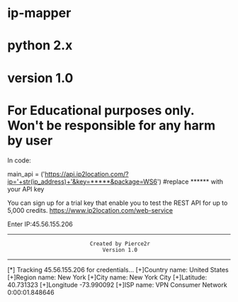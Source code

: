 # ip-mapper
# python 2.x
# version 1.0
# For Educational purposes only. Won't be responsible for any harm by user

In code:

main_api = ('https://api.ip2location.com/?ip='+str(ip_address)+'&key=*****&package=WS6') #replace ****** with your API key

You can sign up for a trial key that enable you to test the REST API for up to 5,000 credits.
https://www.ip2location.com/web-service

Enter IP:45.56.155.206
********************************************************************************
                              Created by Pierce2r                               
                                  Version 1.0                                   
********************************************************************************

[*] Tracking 45.56.155.206 for credentials...
[+]Country name: United States
[+]Region name: New York
[+]City name: New York City
[+]Latitude: 40.731323
[+]Longitude -73.990092
[+]ISP name: VPN Consumer Network
0:00:01.848646

